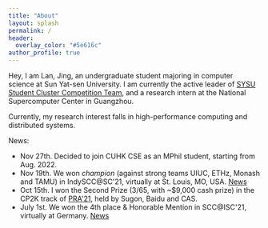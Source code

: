 ```yaml
---
title: "About"
layout: splash
permalink: /
header:
  overlay_color: "#5e616c"
author_profile: true
---
```


Hey, I am Lan, Jing, an undergraduate student majoring in computer science at Sun Yat-sen University. I am currently the active leader of [SYSU Student Cluster Competition Team](https://scc.sysu.tech/), and a research intern at the National Supercomputer Center in Guangzhou.

Currently, my research interest falls in high-performance computing and distributed systems.

News:

* Nov 27th. Decided to join CUHK CSE as an MPhil student, starting from Aug. 2022. 
* Nov 19th. We won *champion* (against strong teams UIUC, ETHz, Monash and TAMU) in IndySCC@SC'21, virtually at St. Louis, MO, USA. [News](https://twitter.com/Supercomputing/status/1461712128180690951)
* Oct 15th. I won the Second Prize (3/65, with ~$9,000 cash prize) in the CP2K track of [PRA'21](https://cas-pra.sugon.com/sugon/index2.html), held by Sugon, Baidu and CAS.
* July 1st. We won the 4th place & Honorable Mention in SCC@ISC'21, virtually at Germany. [News](https://www.hpcadvisorycouncil.com/events/student-cluster-competition/index.php)